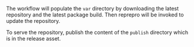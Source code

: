 The workflow will populate the `var` directory by downloading the latest
repository and the latest package build. Then reprepro will be invoked to update
the repository.

To serve the repository, publish the content of the `publish` directory which is
in the release asset.
